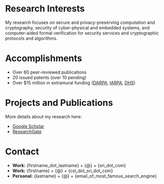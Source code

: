 # Research Interests
My research focuses on secure and privacy-preserving computation and cryptography, security of cyber-physical and embedded systems, and computer-aided formal verification for security services and cryptographic protocols and algorithms.  



# Accomplishments
* Over 60 peer-reviewed publications
* 20 issued patents (over 10 pending)
* Over $15 million in extramural funding ([DARPA](https://www.darpa.mil/), [IARPA](https://www.iarpa.gov/), [DHS](https://www.dhs.gov/science-and-technology))   



# Projects and Publications
More details about my research here:
* [Google Scholar](http://bit.ly/2KIZaWF)
* [ResearchGate](http://bit.ly/37tOPHZ) 

# Contact
* **Work:** {firstname_dot_lastname} + {@} + {sri_dot_com}
* **Work:** {firstname} + {@} + {csl_dot_sri_dot_com}
* **Personal:** {lastname} + {@} + {email_of_most_famous_search_engine}





